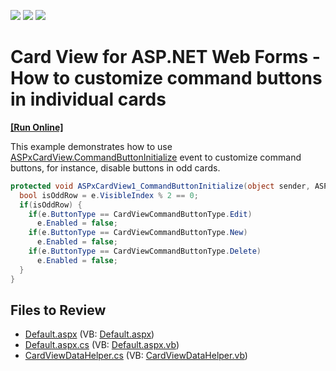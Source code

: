 <!-- default badges list -->
![](https://img.shields.io/endpoint?url=https://codecentral.devexpress.com/api/v1/VersionRange/128530150/15.2.4%2B)
[![](https://img.shields.io/badge/Open_in_DevExpress_Support_Center-FF7200?style=flat-square&logo=DevExpress&logoColor=white)](https://supportcenter.devexpress.com/ticket/details/T338444)
[![](https://img.shields.io/badge/📖_How_to_use_DevExpress_Examples-e9f6fc?style=flat-square)](https://docs.devexpress.com/GeneralInformation/403183)
<!-- default badges end -->

# Card View for ASP.NET Web Forms - How to customize command buttons in individual cards
<!-- run online -->
**[[Run Online]](https://codecentral.devexpress.com/t338444/)**
<!-- run online end -->

This example demonstrates how to use [ASPxCardView.CommandButtonInitialize](https://docs.devexpress.com/AspNet/DevExpress.Web.ASPxCardView.CommandButtonInitialize) event to customize command buttons, for instance, disable buttons in odd cards.

```csharp
protected void ASPxCardView1_CommandButtonInitialize(object sender, ASPxCardViewCommandButtonEventArgs e) {
  bool isOddRow = e.VisibleIndex % 2 == 0;
  if(isOddRow) {
    if(e.ButtonType == CardViewCommandButtonType.Edit)
      e.Enabled = false;
    if(e.ButtonType == CardViewCommandButtonType.New)
      e.Enabled = false;
    if(e.ButtonType == CardViewCommandButtonType.Delete)
      e.Enabled = false;
  }
}
```

## Files to Review

* [Default.aspx](./CS/Default.aspx) (VB: [Default.aspx](./VB/Default.aspx))
* [Default.aspx.cs](./CS/Default.aspx.cs) (VB: [Default.aspx.vb](./VB/Default.aspx.vb))
* [CardViewDataHelper.cs](./CS/App_Code/CardViewDataHelper.cs) (VB: [CardViewDataHelper.vb](./VB/App_Code/CardViewDataHelper.vb))
